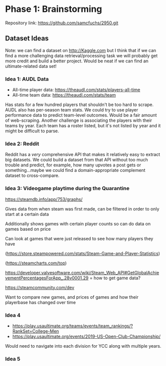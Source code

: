 # Phase 1: Brainstorming

Repository link: <https://github.com/samcfuchs/2950.git>

## Dataset Ideas

Note: we can find a dataset on <http://Kaggle.com> but I think that if we can
find a more challenging data retrieval/processing task we will probably get more
credit and build a better project. Would be neat if we can find an
ultimate-related data set!

### Idea 1: AUDL Data

- All-time player data: <https://theaudl.com/stats/players-all-time>
- All-time team data: <https://theaudl.com/stats/team>

Has stats for a few hundred players that shouldn't be too hard to scrape. AUDL
also has per-season team stats. We could try to use player performance data to
predict team-level outcomes. Would be a fair amount of web-scraping. Another
challenge is associating the players with their teams by year. Each team has a
roster listed, but it's not listed by year and it might be difficult to parse.

### Idea 2: Reddit

Reddit has a *very* comprehensive API that makes it relatively easy to extract
big datasets. We could build a dataset from that API without too much trouble
and predict, for example, how many upvotes a post gets or something...maybe we
could find a domain-appropriate complement dataset to cross-compare.

### Idea 3: Videogame playtime during the Quarantine

<https://steamdb.info/app/753/graphs/>

Gives data from when steam was first made, can be filtered in order to only
start at a certain data

Additionally shows games with certain player counts so can do data on games
based on price

Can look at games that were just released to see how many players they have

(<https://store.steampowered.com/stats/Steam-Game-and-Player-Statistics>)

(<https://steamcharts.com/top>)

<https://developer.valvesoftware.com/wiki/Steam_Web_API#GetGlobalAchievementPercentagesForApp_.28v0001.29> = how to get game data?

<https://steamcommunity.com/dev>

Want to compare new games, and prices of games and how their playerbase has changed over time

### Idea 4

- <https://play.usaultimate.org/teams/events/team_rankings/?RankSet=College-Men>
- <https://play.usaultimate.org/events/2019-US-Open-Club-Championship/>

Would need to navigate into each division for YCC along with multiple years.

### Idea 5
